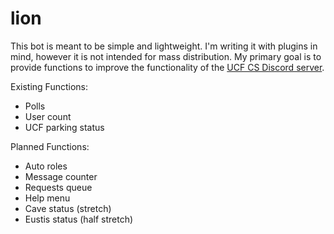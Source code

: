 # lion
This bot is meant to be simple and lightweight. I'm writing it with plugins in mind, however it is not intended for mass distribution.
My primary goal is to provide functions to improve the functionality of the [UCF CS Discord server](https://discord.gg/6gSmZc4).

Existing Functions:
- Polls
- User count
- UCF parking status

Planned Functions:
- Auto roles
- Message counter
- Requests queue
- Help menu
- Cave status (stretch)
- Eustis status (half stretch)

